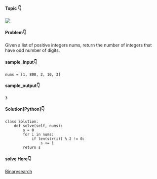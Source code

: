 #### Topic :point_down:
![](https://img.shields.io/badge/-string-wheat)

#### Problem:point_down:
Given a list of positive integers nums, return the number of integers that have odd number of digits.

#### sample_Input:point_down:
```
nums = [1, 800, 2, 10, 3]
```
#### sample_output:point_down:
```
3
```
#### Solution[Python]:point_down:
```
class Solution:
    def solve(self, nums):
        s = 0
        for i in nums:
            if len(str(i)) % 2 != 0:
                s += 1
        return s      
```
#### solve Here:point_down:
[Binarysearch](https://binarysearch.com/problems/Odd-Number-of-Digits)
